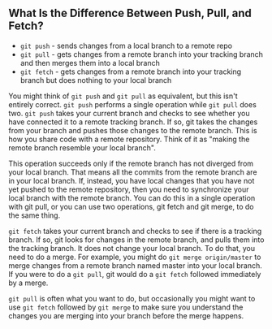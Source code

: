 ## What Is the Difference Between Push, Pull, and Fetch?

- `git push` - sends changes from a local branch to a remote repo
- `git pull` - gets changes from a remote branch into your tracking branch and then merges them into a local branch
- `git fetch` - gets changes from a remote branch into your tracking branch but does nothing to your local branch

You might think of `git push` and `git pull` as equivalent, but this isn't entirely correct. `git push` performs a single operation while `git pull` does two. `git push` takes your current branch and checks to see whether you have connected it to a remote tracking branch. If so, git takes the changes from your branch and pushes those changes to the remote branch. This is how you share code with a remote repository. Think of it as "making the remote branch resemble your local branch".

This operation succeeds only if the remote branch has not diverged from your local branch. That means all the commits from the remote branch are in your local branch. If, instead, you have local changes that you have not yet pushed to the remote repository, then you need to synchronize your local branch with the remote branch. You can do this in a single operation with git pull, or you can use two operations, git fetch and git merge, to do the same thing.

`git fetch` takes your current branch and checks to see if there is a tracking branch. If so, git looks for changes in the remote branch, and pulls them into the tracking branch. It does not change your local branch. To do that, you need to do a merge. For example, you might do `git merge origin/master` to merge changes from a remote branch named master into your local branch. If you were to do a `git pull`, git would do a `git fetch` followed immediately by a merge.

`git pull` is often what you want to do, but occasionally you might want to use `git fetch` followed by `git merge` to make sure you understand the changes you are merging into your branch before the merge happens.
